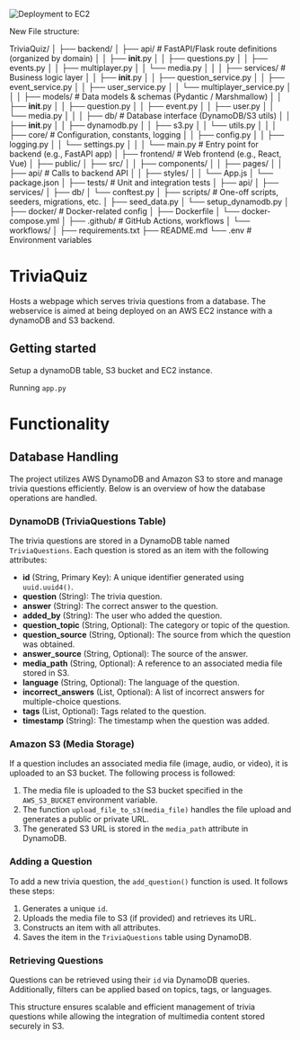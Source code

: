 ![Deployment to EC2](https://github.com/ChristopherBiel/TriviaQuiz/actions/workflows/deploy.yml/badge.svg)




New File structure:

TriviaQuiz/
│
├── backend/
│   ├── api/                    # FastAPI/Flask route definitions (organized by domain)
│   │   ├── __init__.py
│   │   ├── questions.py
│   │   ├── events.py
│   │   ├── multiplayer.py
│   │   └── media.py
│   │
│   ├── services/              # Business logic layer
│   │   ├── __init__.py
│   │   ├── question_service.py
│   │   ├── event_service.py
│   │   ├── user_service.py
│   │   └── multiplayer_service.py
│   │
│   ├── models/                # Data models & schemas (Pydantic / Marshmallow)
│   │   ├── __init__.py
│   │   ├── question.py
│   │   ├── event.py
│   │   ├── user.py
│   │   └── media.py
│   │
│   ├── db/                    # Database interface (DynamoDB/S3 utils)
│   │   ├── __init__.py
│   │   ├── dynamodb.py
│   │   ├── s3.py
│   │   └── utils.py
│   │
│   ├── core/                  # Configuration, constants, logging
│   │   ├── config.py
│   │   ├── logging.py
│   │   └── settings.py
│   │
│   └── main.py                # Entry point for backend (e.g., FastAPI app)
│
├── frontend/                  # Web frontend (e.g., React, Vue)
│   ├── public/
│   ├── src/
│   │   ├── components/
│   │   ├── pages/
│   │   ├── api/               # Calls to backend API
│   │   ├── styles/
│   │   └── App.js
│   └── package.json
│
├── tests/                     # Unit and integration tests
│   ├── api/
│   ├── services/
│   ├── db/
│   └── conftest.py
│
├── scripts/                   # One-off scripts, seeders, migrations, etc.
│   ├── seed_data.py
│   └── setup_dynamodb.py
│
├── docker/                    # Docker-related config
│   ├── Dockerfile
│   └── docker-compose.yml
│
├── .github/                   # GitHub Actions, workflows
│   └── workflows/
│
├── requirements.txt
├── README.md
└── .env                       # Environment variables













# TriviaQuiz
Hosts a webpage which serves trivia questions from a database.
The webservice is aimed at being deployed on an AWS EC2 instance with a dynamoDB and S3 backend.

## Getting started
Setup a dynamoDB table, S3 bucket and EC2 instance.


Running `app.py`

# Functionality

## Database Handling

The project utilizes AWS DynamoDB and Amazon S3 to store and manage trivia questions efficiently. Below is an overview of how the database operations are handled.

### DynamoDB (TriviaQuestions Table)
The trivia questions are stored in a DynamoDB table named `TriviaQuestions`. Each question is stored as an item with the following attributes:

- **id** (String, Primary Key): A unique identifier generated using `uuid.uuid4()`.
- **question** (String): The trivia question.
- **answer** (String): The correct answer to the question.
- **added_by** (String): The user who added the question.
- **question_topic** (String, Optional): The category or topic of the question.
- **question_source** (String, Optional): The source from which the question was obtained.
- **answer_source** (String, Optional): The source of the answer.
- **media_path** (String, Optional): A reference to an associated media file stored in S3.
- **language** (String, Optional): The language of the question.
- **incorrect_answers** (List, Optional): A list of incorrect answers for multiple-choice questions.
- **tags** (List, Optional): Tags related to the question.
- **timestamp** (String): The timestamp when the question was added.

### Amazon S3 (Media Storage)
If a question includes an associated media file (image, audio, or video), it is uploaded to an S3 bucket. The following process is followed:

1. The media file is uploaded to the S3 bucket specified in the `AWS_S3_BUCKET` environment variable.
2. The function `upload_file_to_s3(media_file)` handles the file upload and generates a public or private URL.
3. The generated S3 URL is stored in the `media_path` attribute in DynamoDB.

### Adding a Question
To add a new trivia question, the `add_question()` function is used. It follows these steps:
1. Generates a unique `id`.
2. Uploads the media file to S3 (if provided) and retrieves its URL.
3. Constructs an item with all attributes.
4. Saves the item in the `TriviaQuestions` table using DynamoDB.

### Retrieving Questions
Questions can be retrieved using their `id` via DynamoDB queries. Additionally, filters can be applied based on topics, tags, or languages.

This structure ensures scalable and efficient management of trivia questions while allowing the integration of multimedia content stored securely in S3.

